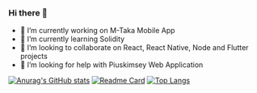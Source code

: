 ### Hi there 👋

- 🔭 I’m currently working on M-Taka Mobile App
- 🌱 I’m currently learning Solidity
- 👯 I’m looking to collaborate on React, React Native, Node and Flutter projects
- 🤔 I’m looking for help with Piuskimsey Web Application

[![Anurag's GitHub stats](https://github-readme-stats.vercel.app/api?username=piusgori&count_private=true&show_icons=true&theme=tokyonight)](https://github.com/anuraghazra/github-readme-stats)
[![Readme Card](https://github-readme-stats.vercel.app/api/pin/?username=piusgori&repo=new-piuskimsey-backend&theme=tokyonight)](https://github.com/anuraghazra/github-readme-stats)
[![Top Langs](https://github-readme-stats.vercel.app/api/top-langs/?username=piusgori&theme=tokyonight)](https://github.com/anuraghazra/github-readme-stats)
